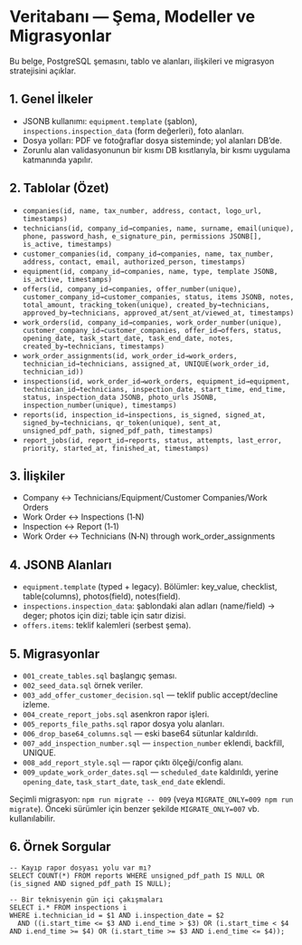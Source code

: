 # Veritabanı — Şema, Modeller ve Migrasyonlar

Bu belge, PostgreSQL şemasını, tablo ve alanları, ilişkileri ve migrasyon stratejisini açıklar.

## 1. Genel İlkeler
- JSONB kullanımı: `equipment.template` (şablon), `inspections.inspection_data` (form değerleri), foto alanları.
- Dosya yolları: PDF ve fotoğraflar dosya sisteminde; yol alanları DB’de.
- Zorunlu alan validasyonunun bir kısmı DB kısıtlarıyla, bir kısmı uygulama katmanında yapılır.

## 2. Tablolar (Özet)
- `companies(id, name, tax_number, address, contact, logo_url, timestamps)`
- `technicians(id, company_id→companies, name, surname, email(unique), phone, password_hash, e_signature_pin, permissions JSONB[], is_active, timestamps)`
- `customer_companies(id, company_id→companies, name, tax_number, address, contact, email, authorized_person, timestamps)`
- `equipment(id, company_id→companies, name, type, template JSONB, is_active, timestamps)`
- `offers(id, company_id→companies, offer_number(unique), customer_company_id→customer_companies, status, items JSONB, notes, total_amount, tracking_token(unique), created_by→technicians, approved_by→technicians, approved_at/sent_at/viewed_at, timestamps)`
- `work_orders(id, company_id→companies, work_order_number(unique), customer_company_id→customer_companies, offer_id→offers, status, opening_date, task_start_date, task_end_date, notes, created_by→technicians, timestamps)`
- `work_order_assignments(id, work_order_id→work_orders, technician_id→technicians, assigned_at, UNIQUE(work_order_id, technician_id))`
- `inspections(id, work_order_id→work_orders, equipment_id→equipment, technician_id→technicians, inspection_date, start_time, end_time, status, inspection_data JSONB, photo_urls JSONB, inspection_number(unique), timestamps)`
- `reports(id, inspection_id→inspections, is_signed, signed_at, signed_by→technicians, qr_token(unique), sent_at, unsigned_pdf_path, signed_pdf_path, timestamps)`
- `report_jobs(id, report_id→reports, status, attempts, last_error, priority, started_at, finished_at, timestamps)`

## 3. İlişkiler
- Company ↔ Technicians/Equipment/Customer Companies/Work Orders
- Work Order ↔ Inspections (1‑N)
- Inspection ↔ Report (1‑1)
- Work Order ↔ Technicians (N‑N) through work_order_assignments

## 4. JSONB Alanları
- `equipment.template` (typed + legacy). Bölümler: key_value, checklist, table(columns), photos(field), notes(field).
- `inspections.inspection_data`: şablondaki alan adları (name/field) → deger; photos için dizi; table için satır dizisi.
- `offers.items`: teklif kalemleri (serbest şema).

## 5. Migrasyonlar
- `001_create_tables.sql` başlangıç şeması.
- `002_seed_data.sql` örnek veriler.
- `003_add_offer_customer_decision.sql` — teklif public accept/decline izleme.
- `004_create_report_jobs.sql` asenkron rapor işleri.
- `005_reports_file_paths.sql` rapor dosya yolu alanları.
- `006_drop_base64_columns.sql` — eski base64 sütunlar kaldırıldı.
- `007_add_inspection_number.sql` — `inspection_number` eklendi, backfill, UNIQUE.
- `008_add_report_style.sql` — rapor çıktı ölçeği/config alanı.
- `009_update_work_order_dates.sql` — `scheduled_date` kaldırıldı, yerine `opening_date`, `task_start_date`, `task_end_date` eklendi.

Seçimli migrasyon: `npm run migrate -- 009` (veya `MIGRATE_ONLY=009 npm run migrate`). Önceki sürümler için benzer şekilde `MIGRATE_ONLY=007` vb. kullanılabilir.

## 6. Örnek Sorgular
```
-- Kayıp rapor dosyası yolu var mı?
SELECT COUNT(*) FROM reports WHERE unsigned_pdf_path IS NULL OR (is_signed AND signed_pdf_path IS NULL);

-- Bir teknisyenin gün içi çakışmaları
SELECT i.* FROM inspections i
WHERE i.technician_id = $1 AND i.inspection_date = $2
  AND ((i.start_time <= $3 AND i.end_time > $3) OR (i.start_time < $4 AND i.end_time >= $4) OR (i.start_time >= $3 AND i.end_time <= $4));
```
